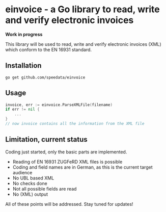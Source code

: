 # einvoice - a Go library to read, write and verify electronic invoices

**Work in progress**

This library will be used to read, write and verify electronic invoices (XML) which conform to the EN 16931 standard.

## Installation

    go get github.com/speedata/einvoice

## Usage

```go
invoice, err := einvoice.ParseXMLFile(filename)
if err != nil {
	...
}
// now invoice contains all the information from the XML file
```


## Limitation, current status

Coding just started, only the basic parts are implemented.

* Reading of EN 16931 ZUGFeRD XML files is possible
* Coding and field names are in German, as this is the current target audience
* No UBL based XML
* No checks done
* Not all possible fields are read
* No (XML) output

All of these points will be addressed. Stay tuned for updates!
